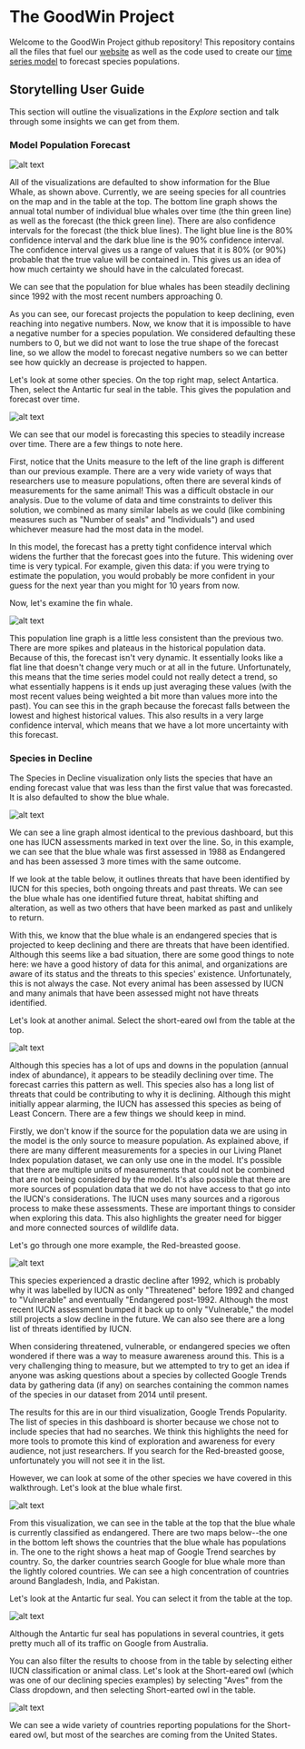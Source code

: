 # The GoodWin Project

Welcome to the GoodWin Project github repository! This repository contains all the files that fuel our [website](https://fjlind8.github.io/) as well as the code used to create our [time series model](https://github.com/fjlind8/fjlind8.github.io/blob/master/Data%20Transformation%20and%20Time%20Series%20Model.Rmd) to forecast species populations.

## Storytelling User Guide

This section will outline the visualizations in the *Explore* section and talk through some insights we can get from them.

### Model Population Forecast

![alt text](https://github.com/fjlind8/fjlind8.github.io/blob/master/img/model%20population%20forecasts_blue%20whale.PNG "Model Population Forecast - Blue Whale")

All of the visualizations are defaulted to show information for the Blue Whale, as shown above. Currently, we are seeing species for all countries on the map and in the table at the top. The bottom line graph shows the annual total number of individual blue whales over time (the thin green line) as well as the forecast (the thick green line). There are also confidence intervals for the forecast (the thick blue lines). The light blue line is the 80% confidence interval and the dark blue line is the 90% confidence interval. The confidence interval gives us a range of values that it is 80% (or 90%) probable that the true value will be contained in. This gives us an idea of how much certainty we should have in the calculated forecast.

We can see that the population for blue whales has been steadily declining since 1992 with the most recent numbers approaching 0.

As you can see, our forecast projects the population to keep declining, even reaching into negative numbers. Now, we know that it is impossible to have a negative number for a species population. We considered defaulting these numbers to 0, but we did not want to lose the true shape of the forecast line, so we allow the model to forecast negative numbers so we can better see how quickly an decrease is projected to happen.

Let's look at some other species. On the top right map, select Antartica. Then, select the Antartic fur seal in the table. This gives the population and forecast over time.

![alt text](https://github.com/fjlind8/fjlind8.github.io/blob/master/img/model%20population%20forecasts_antartic%20fur%20seal.PNG "Model Population Forecast - Antartic Fur Seal")

We can see that our model is forecasting this species to steadily increase over time. There are a few things to note here.

First, notice that the Units measure to the left of the line graph is different than our previous example. There are a very wide variety of ways that researchers use to measure populations, often there are several kinds of measurements for the same animal! This was a difficult obstacle in our analysis. Due to the volume of data and time constraints to deliver this solution, we combined as many similar labels as we could (like combining measures such as "Number of seals" and "Individuals") and used whichever measure had the most data in the model. 

In this model, the forecast has a pretty tight confidence interval which widens the further that the forecast goes into the future. This widening over time is very typical. For example, given this data: if you were trying to estimate the population, you would probably be more confident in your guess for the next year than you might for 10 years from now.

Now, let's examine the fin whale.

![alt text](https://github.com/fjlind8/fjlind8.github.io/blob/master/img/model%20population%20forecasts_fin%20whale.PNG "Model Population Forecast - Fin Whale")

This population line graph is a little less consistent than the previous two. There are more spikes and plateaus in the historical population data. Because of this, the forecast isn't very dynamic. It essentially looks like a flat line that doesn't change very much or at all in the future. Unfortunately, this means that the time series model could not really detect a trend, so what essentially happens is it ends up just averaging these values (with the most recent values being weighted a bit more than values more into the past). You can see this in the graph because the forecast falls between the lowest and highest historical values. This also results in a very large confidence interval, which means that we have a lot more uncertainty with this forecast.


### Species in Decline

The Species in Decline visualization only lists the species that have an ending forecast value that was less than the first value that was forecasted. It is also defaulted to show the blue whale.

![alt text](https://github.com/fjlind8/fjlind8.github.io/blob/master/img/species%20in%20decline%20_blue%20whale.PNG "Species in Decline - Blue Whale")

We can see a line graph almost identical to the previous dashboard, but this one has IUCN assessments marked in text over the line. So, in this example, we can see that the blue whale was first assessed in 1988 as Endangered and has been assessed 3 more times with the same outcome.

If we look at the table below, it outlines threats that have been identified by IUCN for this species, both ongoing threats and past threats. We can see the blue whale has one identified future threat, habitat shifting and alteration, as well as two others that have been marked as past and unlikely to return.

With this, we know that the blue whale is an endangered species that is projected to keep declining and there are threats that have been identified. Although this seems like a bad situation, there are some good things to note here: we have a good history of data for this animal, and organizations are aware of its status and the threats to this species' existence. Unfortunately, this is not always the case. Not every animal has been assessed by IUCN and many animals that have been assessed might not have threats identified. 

Let's look at another animal. Select the short-eared owl from the table at the top.

![alt text](https://github.com/fjlind8/fjlind8.github.io/blob/master/img/species%20in%20decline%20_short%20eared%20owl.PNG "Species in Decline - Short-eared Owl")

Although this species has a lot of ups and downs in the population (annual index of abundance), it appears to be steadily declining over time. The forecast carries this pattern as well. This species also has a long list of threats that could be contributing to why it is declining. Although this might initially appear alarming, the IUCN has assessed this species as being of Least Concern. There are a few things we should keep in mind. 

Firstly, we don't know if the source for the population data we are using in the model is the only source to measure population. As explained above, if there are many different measurements for a species in our Living Planet Index population dataset, we can only use one in the model. It's possible that there are multiple units of measurements that could not be combined that are not being considered by the model. It's also possible that there are more sources of population data that we do not have access to that go into the IUCN's considerations. The IUCN uses many sources and a rigorous process to make these assessments. These are important things to consider when exploring this data. This also highlights the greater need for bigger and more connected sources of wildlife data.


Let's go through one more example, the Red-breasted goose.

![alt text](https://github.com/fjlind8/fjlind8.github.io/blob/master/img/species%20in%20decline%20_red%20breasted%20goose.PNG "Species in Decline - Red-breasted goose")

This species experienced a drastic decline after 1992, which is probably why it was labelled by IUCN as only "Threatened" before 1992 and changed to "Vulnerable" and eventually "Endangered post-1992. Although the most recent IUCN assessment bumped it back up to only "Vulnerable," the model still projects a slow decline in the future. We can also see there are a long list of threats identified by IUCN. 

When considering threatened, vulnerable, or endangered species we often wondered if there was a way to measure awareness around this. This is a very challenging thing to measure, but we attempted to try to get an idea if anyone was asking questions about a species by collected Google Trends data by gathering data (if any) on searches containing the common names of the species in our dataset from 2014 until present. 

The results for this are in our third visualization, Google Trends Popularity. The list of species in this dashboard is shorter because we chose not to include species that had no searches. We think this highlights the need for more tools to promote this kind of exploration and awareness for every audience, not just researchers. If you search for the Red-breasted goose, unfortunately you will not see it in the list. 

However, we can look at some of the other species we have covered in this walkthrough. Let's look at the blue whale first.

![alt text](https://github.com/fjlind8/fjlind8.github.io/blob/master/img/google%20trends%20popularity_blue%20whale.PNG "Google Trends Popularity - Blue Whale")

From this visualization, we can see in the table at the top that the blue whale is currently classified as endangered. There are two maps below--the one in the bottom left shows the countries that the blue whale has populations in. The one to the right shows a heat map of Google Trend searches by country. So, the darker countries search Google for blue whale more than the lightly colored countries. We can see a high concentration of countries around Bangladesh, India, and Pakistan.


Let's look at the Antartic fur seal. You can select it from the table at the top.

![alt text](https://github.com/fjlind8/fjlind8.github.io/blob/master/img/google%20trends%20popularity_antartic%20fur%20seal.PNG "Google Trends Popularity - Antartic fur seal")

Although the Antartic fur seal has populations in several countries, it gets pretty much all of its traffic on Google from Australia.

You can also filter the results to choose from in the table by selecting either IUCN classification or animal class. Let's look at the Short-eared owl (which was one of our declining species examples) by selecting "Aves" from the Class dropdown, and then selecting Short-earted owl in the table.

![alt text](https://github.com/fjlind8/fjlind8.github.io/blob/master/img/google%20trends%20popularity_short%20eared%20owl.PNG "Google Trends Popularity - Short-eared owl")

We can see a wide variety of countries reporting populations for the Short-eared owl, but most of the searches are coming from the United States.


